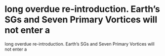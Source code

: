 # long overdue re-introduction. Earth’s SGs and Seven Primary Vortices will not enter a

long overdue re-introduction. Earth’s SGs and Seven Primary Vortices will not enter a
